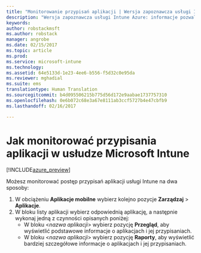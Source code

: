 ```yaml
---
title: "Monitorowanie przypisań aplikacji | Wersja zapoznawcza usługi Intune Azure | Dokumentacja firmy Microsoft"
description: "Wersja zapoznawcza usługi Intune Azure: informacje pozwalające monitorować stan aplikacji przypisanej do użytkowników lub urządzeń."
keywords: 
author: robstackmsft
ms.author: robstack
manager: angrobe
ms.date: 02/15/2017
ms.topic: article
ms.prod: 
ms.service: microsoft-intune
ms.technology: 
ms.assetid: 64e5133d-1e23-4ee6-b556-f5d32c0e95da
ms.reviewer: mghadial
ms.suite: ems
translationtype: Human Translation
ms.sourcegitcommit: b4d095506215b775d56d172e9aabae1737757310
ms.openlocfilehash: 0e6b072c68e3a67e8111ab3ccf5727b4e47cbfb9
ms.lasthandoff: 02/16/2017

---
```


# <a name="how-to-monitor-app-assignments-with-microsoft-intune"></a>Jak monitorować przypisania aplikacji w usłudze Microsoft Intune

[!INCLUDE[azure_preview](../includes/azure_preview.md)]

Możesz monitorować postęp przypisań aplikacji usługi Intune na dwa sposoby:

1. W obciążeniu **Aplikacje mobilne** wybierz kolejno pozycje **Zarządzaj** > **Aplikacje**.
2. W bloku listy aplikacji wybierz odpowiednią aplikację, a następnie wykonaj jedną z czynności opisanych poniżej:
    - W bloku <*nazwa aplikacji*> wybierz pozycję **Przegląd**, aby wyświetlić podstawowe informacje o aplikacjach i jej przypisaniach.
    - W bloku <*nazwa aplikacji*> wybierz pozycję **Raporty**, aby wyświetlić bardziej szczegółowe informacje o aplikacjach i jej przypisaniach.

